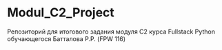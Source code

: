 # Modul_C2_Project
Репозиторий для итогового задания модуля C2 курса Fullstack Python обучающегося Батталова Р.Р. (FPW 116)
